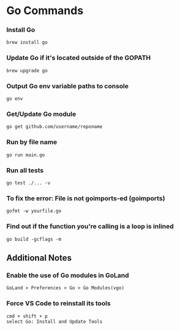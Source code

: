 <!----------------------------------------------------------
 :::= === :::====  :::====  :::====      ::: :::====
 :::===== :::  === :::  === :::  ===     ::: :::  ===
 ======== ===  === ===  === ===  ===     === ===  ===
 === ==== ===  === ===  === ===  === ==  === ===  ===
 ===  ===  ======  =======   ======  ======   ======
------------------------------------------------------------>
# Go Commands

### Install Go
```
brew install go
```

### Update Go if it's located outside of the GOPATH
```
brew upgrade go
```

### Output Go env variable paths to console
```
go env
```

### Get/Update Go module
```
go get github.com/username/reponame
```

### Run by file name
```
go run main.go
```

### Run all tests
```
go test ./... -v
```

### To fix the error: File is not goimports-ed (goimports)
```
gofmt -w yourfile.go
```

### Find out if the function you're calling is a loop is inlined
```
go build -gcflags -m
```

## Additional Notes

### Enable the use of Go modules in GoLand
```
GoLand > Preferences > Go > Go Modules(vgo)
```

### Force VS Code to reinstall its tools
```
cmd + shift + p
select Go: Install and Update Tools
```
